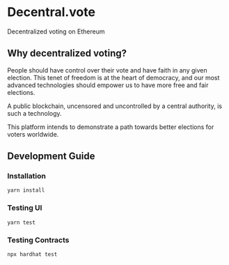 # Decentral.vote

Decentralized voting on Ethereum

## Why decentralized voting?

People should have control over their vote and have faith in any given election. This tenet of freedom is at the heart of democracy, and our most advanced technologies should empower us to have more free and fair elections.

A public blockchain, uncensored and uncontrolled by a central authority, is such a technology.

This platform intends to demonstrate a path towards better elections for voters worldwide.

## Development Guide

### Installation

```
yarn install
```

### Testing UI

```
yarn test
```

### Testing Contracts

```
npx hardhat test
```